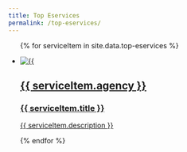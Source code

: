 ```yaml
---
title: Top Eservices
permalink: /top-eservices/
---
```


<ul>
  
  {% for serviceItem in site.data.top-eservices %}
  
  <li>
    <a href={{ serviceItem.url }}>
      <img src={{ serviceItem.image-url }} alt={{ serviceItem.title }} />
          <div>
            <h2>{{ serviceItem.agency }}</h2>
            <h3>{{ serviceItem.title }}</h3>
            <p>{{ serviceItem.description }}</p>
          </div>
    </a>
  </li>
           
  {% endfor %}
  
</ul>
